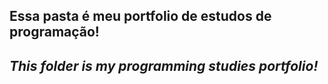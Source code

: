 Essa pasta é meu portfolio de estudos de programação!
-

*This folder is my programming studies portfolio!*
-
